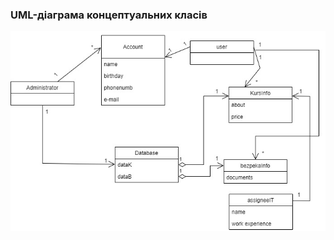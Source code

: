 ### UML-діаграма концептуальних класів
![image](https://github.com/oleksandrblazhko/ai204-palona/blob/laboratory-work-5/2-SoftwareDesign/2.1-UMLConceptClasses/DiagramClass1.jpg)
